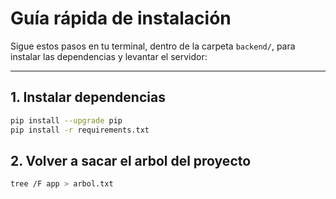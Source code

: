 # Guía rápida de instalación

Sigue estos pasos en tu terminal, dentro de la carpeta `backend/`, para instalar las dependencias y levantar el servidor:

---

## 1. Instalar dependencias

```bash
pip install --upgrade pip
pip install -r requirements.txt
```

## 2. Volver a sacar el arbol del proyecto

```bash
tree /F app > arbol.txt
```